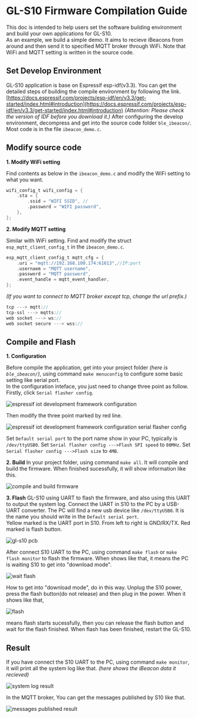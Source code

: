 # GL-S10 Firmware Compilation Guide

This doc is intended to help users set the software building environment and build your own applications for GL-S10.   
As an example, we build a simple demo. It 
aims to recieve iBeacons from around and then send it to specified MQTT broker through WiFi. Note that WiFi and MQTT setting is written in the source code.

## Set Develop Environment
GL-S10 application is base on Espressif esp-idf(v3.3). You can get the detailed steps of building the compile environment by following the link. [https://docs.espressif.com/projects/esp-idf/en/v3.3/get-started/index.html#introduction](https://docs.espressif.com/projects/esp-idf/en/v3.3/get-started/index.html#introduction) *(Attention: Please check the version of IDF before you download it.)*
After configuring the develop environment, decompress and get into the source code folder `ble_ibeacon/`. Most code is in the file `ibeacon_demo.c`.

## Modify source code

**1. Modify WiFi setting**

Find contents as below in the `ibeacon_demo.c` and modify the WiFi setting to what you want.

```c
wifi_config_t wifi_config = {
	.sta = {
		.ssid = "WIFI SSID", //
		.password = "WIFI password",
	},
};
```

**2. Modify MQTT setting**

Similar with WiFi setting. Find and modify the struct `esp_mqtt_client_config_t` in the `ibeacon_demo.c`.

```c
esp_mqtt_client_config_t mqtt_cfg = {
	.uri = "mqtt://192.168.100.174:61613",//IP:port
	.usernaem = "MQTT username",
	.password = "MQTT password",
	.event_handle = mqtt_event_handler,
};
```

*(If you want to connect to MQTT broker except tcp, change the url prefix.)*

```c
tcp ---> mqtt://
tcp-ssl ---> mqtts://
web socket ---> ws://
web socket secure ---> wss://
```

## Compile and Flash

**1. Configuration**

Before compile the application, get into your project folder *(here is `ble_ibeacon/`)*, using command `make menuconfig` to configure some basic setting like serial port.  
In the configuration inteface, you just need to change three point as follow.  
Firstly, click `Serial flasher config`.

![espressif iot development framework configuration](https://static.gl-inet.com/docs/en/3/setup/gl-s10/espressif_iot_development_framework_configuration.jpg)

Then modify the three point marked by red line.

![espressif iot development framework configuration serial flasher config](https://static.gl-inet.com/docs/en/3/setup/gl-s10/espressif_iot_development_framework_configuration_serial_flasher_config.jpg)

Set `Default serial port` to the port name show in your PC, typically is `/dev/ttyUSB0`.
Set `Serial flasher config --->Flash SPI speed` to `80MHz`.
Set `Serial flasher config --->Flash size` to `4MB`.

**2. Build**
In your project folder, using command `make all`. It will compile and build the firmware. When finished sucessfully, it will show information like this.

![compile and build firmware](https://static.gl-inet.com/docs/en/3/setup/gl-s10/compile_and_build_firmware.jpg)

**3. Flash**
GL-S10 using UART to flash the firmware, and also using this UART to output the system log.
Connect the UART in S10 to the PC by a USB-UART converter. The PC will find a new usb device like `/dev/ttyUSB0`. It is the name you should write in the `Default serial port`.   
Yellow marked is the UART port in S10. From left to right is GND/RX/TX. Red marked is flash button.

![gl-s10 pcb](https://static.gl-inet.com/docs/en/3/setup/gl-s10/gl-s10-PCB.jpg)

After connect S10 UART to the PC, using command `make flash` or `make flash monitor` to flash the firmware. When shows like that, it means the PC is waiting S10 to get into "download mode".

![wait flash](https://static.gl-inet.com/docs/en/3/setup/gl-s10/wait_flash.jpg)

How to get into "download mode", do in this way. Unplug the S10 power, press the flash button(do not release) and then plug in the power. When it shows like that,

![flash](https://static.gl-inet.com/docs/en/3/setup/gl-s10/flash.jpg)

means flash starts sucessfully, then you can release the flash button and wait for the flash finished.
When flash has been finished, restart the GL-S10.

## Result 
If you have connect the S10 UART to the PC, using command `make monitor`, it will print all the system log like that. *(here shows the iBeacon data it recieved)*

![system log result](https://static.gl-inet.com/docs/en/3/setup/gl-s10/system_log_result.png)

In the MQTT broker, You can get the messages published by S10 like that.

![messages published result](https://static.gl-inet.com/docs/en/3/setup/gl-s10/messages_published_result.png)